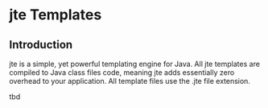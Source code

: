 # jte Templates

## Introduction

jte is a simple, yet powerful templating engine for Java. All jte templates are compiled to Java class files code, meaning jte adds essentially zero overhead to your application. All template files use the .jte file extension.

tbd
